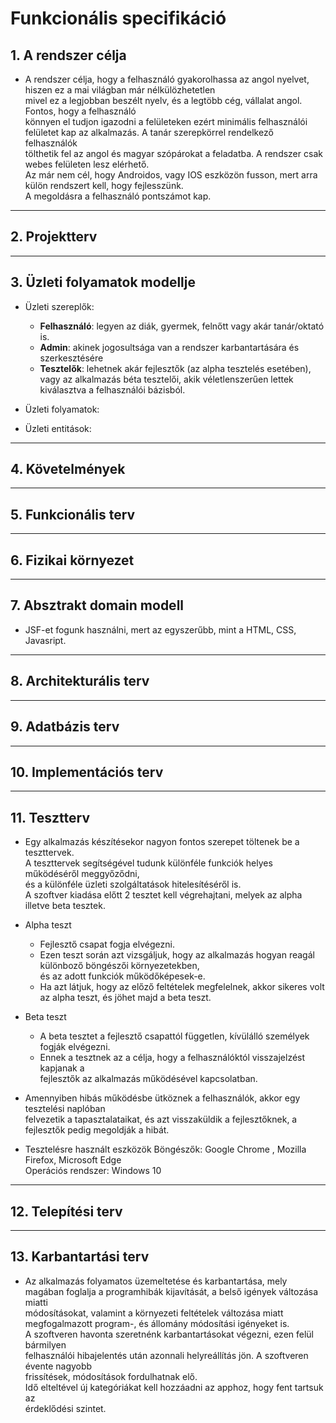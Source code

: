 # **Funkcionális specifikáció**
## 1. A rendszer célja
* A rendszer célja, hogy a felhasználó gyakorolhassa az angol nyelvet, hiszen ez a mai világban már nélkülözhetetlen <br>
mivel ez a legjobban beszélt nyelv, és a legtöbb cég, vállalat angol. Fontos, hogy a felhasználó<br>
könnyen el tudjon igazodni a felületeken ezért minimális felhasználói<br>
felületet kap az alkalmazás. A tanár szerepkörrel rendelkező felhasználók<br>
tölthetik fel az angol és magyar szópárokat a feladatba.  A rendszer csak webes felületen lesz elérhető. <br>
Az már nem cél, hogy Androidos, vagy IOS eszközön fusson, mert arra külön rendszert kell, hogy fejlesszünk.<br>
 A megoldásra a felhasználó pontszámot kap.
---
## 2. Projektterv

---
## 3. Üzleti folyamatok modellje
* Üzleti szereplők:
    * **Felhasználó**: legyen az diák, gyermek, felnőtt vagy akár tanár/oktató is.
    * **Admin**: akinek jogosultsága van a rendszer karbantartására és szerkesztésére
    * **Tesztelők**: lehetnek akár fejlesztők (az alpha tesztelés esetében), vagy az alkalmazás béta tesztelői, akik véletlenszerűen lettek kiválasztva a felhasználói bázisból.
* Üzleti folyamatok:

* Üzleti entitások:
---
## 4. Követelmények

---
## 5. Funkcionális terv

---
## 6. Fizikai környezet

---
## 7. Absztrakt domain modell
* JSF-et fogunk használni, mert az egyszerűbb, mint  a HTML, CSS, Javasript.


---
## 8. Architekturális terv

---
## 9. Adatbázis terv

---
## 10. Implementációs terv

---
## 11. Tesztterv
* Egy alkalmazás készítésekor nagyon fontos szerepet töltenek be a teszttervek.<br>
A teszttervek segítségével tudunk különféle funkciók helyes működéséről meggyőződni,<br>
 és a különféle üzleti szolgáltatások hitelesítéséről is.<br>
A szoftver kiadása előtt 2 tesztet kell végrehajtani, melyek az alpha illetve beta tesztek.

* Alpha teszt
    * Fejlesztő csapat fogja elvégezni.
    * Ezen teszt során azt vizsgáljuk, hogy az alkalmazás hogyan reagál különboző böngészői környezetekben,<br>
     és az adott funkciók működőképesek-e.
    * Ha azt látjuk, hogy az előző feltételek megfelelnek, akkor sikeres volt az alpha teszt, és jöhet majd a beta teszt.

* Beta teszt
    * A beta tesztet a fejlesztő csapattól független, kívülálló személyek fogják elvégezni.
    * Ennek a tesztnek az a célja, hogy a felhasználóktól visszajelzést kapjanak a <br>
    fejlesztők az alkalmazás működésével kapcsolatban.

* Amennyiben hibás működésbe ütköznek a felhasználók, akkor egy tesztelési naplóban <br>
felvezetik a tapasztalataikat, és azt visszaküldik a fejlesztőknek, a fejlesztők pedig megoldják a hibát.

* Tesztelésre használt eszközök
Böngészők: Google Chrome , Mozilla Firefox, Microsoft Edge <br>
Operációs rendszer: Windows 10 

---
## 12. Telepítési terv

---
## 13. Karbantartási terv
* Az alkalmazás folyamatos üzemeltetése és karbantartása, mely <br>
magában foglalja a programhibák kijavítását, a belső igények változása miatti <br>
módosításokat, valamint a környezeti feltételek változása miatt <br>
megfogalmazott program-, és állomány módosítási igényeket is. <br>
A szoftveren havonta szeretnénk karbantartásokat végezni, ezen felül bármilyen <br>
felhasználói hibajelentés után azonnali helyreállítás jön. A szoftveren évente nagyobb<br>
 frissítések, módosítások fordulhatnak elő. <br>
Idő elteltével új kategóriákat kell hozzáadni az apphoz, hogy fent tartsuk az <br>
érdeklődési szintet.

